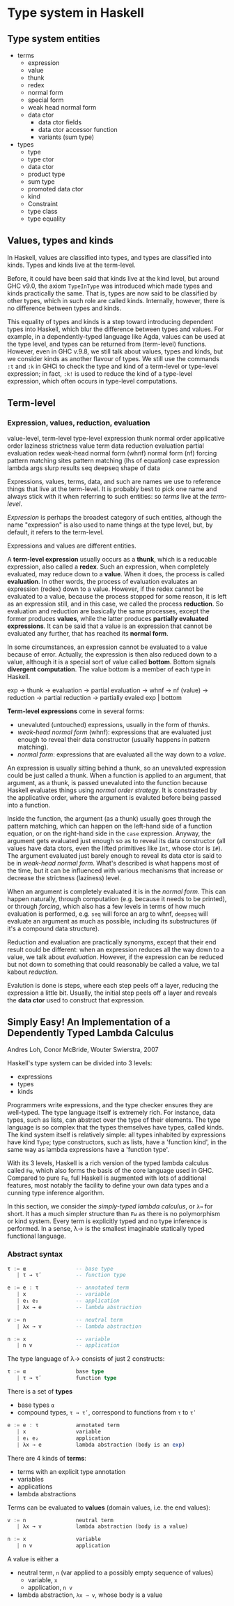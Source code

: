 # Type system in Haskell

## Type system entities
- terms
  - expression
  - value
  - thunk
  - redex
  - normal form
  - special form
  - weak head normal form
  - data ctor
    - data ctor fields
    - data ctor accessor function
    - variants (sum type)
- types
  - type
  - type ctor
  - data ctor
  - product type
  - sum type
  - promoted data ctor
  - kind
  - Constraint
  - type class
  - type equality


## Values, types and kinds

In Haskell, values are classified into types, and types are classified into kinds. Types and kinds live at the term-level.

Before, it could have been said that kinds live at the kind level, but around GHC v9.0, the axiom `TypeInType` was introduced which made types and kinds practically the same. That is, types are now said to be classified by other types, which in such role are called kinds. Internally, however, there is no difference between types and kinds.

This equality of types and kinds is a step toward introducing dependent types into Haskell, which blur the difference between types and values. For example, in a dependently-typed language like Agda, values can be used at the type level, and types can be returned from (term-level) functions. However, even in GHC v.9.8, we still talk about values, types and kinds, but we consider kinds as another flavour of types. We still use the commands `:t` and `:k` in GHCi to check the type and kind of a term-level or type-level expression; in fact, `:k!` is used to reduce the kind of a type-level expression, which often occurs in type-level computations.


## Term-level

### Expression, values, reduction, evaluation

value-level, term-level
type-level
expression
thunk
normal order
applicative order 
laziness
strictness
value
term
data
reduction
evaluation
partial evaluation
redex
weak-head normal form (whnf)
normal form (nf)
forcing
pattern matching sites
  pattern matching (lhs of equation)
  case expression
  lambda args
  slurp results
seq
deepseq
shape of data


Expressions, values, terms, data, and such are names we use to reference things that live at the term-level. It is probably best to pick one name and always stick with it when referring to such entities: so *terms* live at the *term-level*.

*Expression* is perhaps the broadest category of such entities, although the name "expression" is also used to name things at the type level, but, by default, it refers to the term-level.

Expressions and values are different entities.

A **term-level expression** usually occurs as a **thunk**, which is a reducable expression, also called a **redex**. Such an expression, when completely evaluated, may reduce down to a **value**. When it does, the process is called **evaluation**. In other words, the process of evaluation evaluates an expression (redex) down to a value. However, if the redex cannot be evaluated to a value, because the process stopped for some reason, it is left as an expression still, and in this case, we called the process **reduction**. So evaluation and reduction are basically the same processes, except the former produces **values**, while the latter produces **partially evaluated expressions**. It can be said that a value is an expression that cannot be evaluated any further, that has reached its **normal form**.

In some circumstances, an expression cannot be evaluated to a value because of error. Actually, the expression is then also reduced down to a value, although it is a special sort of value called **bottom**. Bottom signals **divergent computation**. The value bottom is a member of each type in Haskell.

exp -> thunk
-> evaluation -> partial evaluation -> whnf -> nf (value)
-> reduction -> partial reduction -> partially evaled exp | bottom


**Term-level expressions** come in several forms:
- unevaluted (untouched) expressions, usually in the form of *thunks*.
- *weak-head normal form* (whnf): expressions that are evaluated just enough to reveal their data constructor (usually happens in pattern matching).
- *normal form*: expressions that are evaluated all the way down to a *value*.

An expression is usually sitting behind a thunk, so an unevaluted expression could be just called a thunk. When a function is applied to an argument, that argument, as a thunk, is passed unevaluted into the function because Haskell evaluates things using *normal order strategy*. It is constrasted by the applicative order, where the argument is evaluted before being passed into a function.

Inside the function, the argument (as a thunk) usually goes through the pattern matching, which can happen on the left-hand side of a function equation, or on the right-hand side in the `case` expression. Anyway, the argument gets evaluated just enough so as to reveal its data constructor (all values have data ctors, even the lifted primitives like `Int`, whose ctor is `I#`). The argument evaluated just barely enough to reveal its data ctor is said to be in *weak-head normal form*. What's described is what happens most of the time, but it can be influenced with various mechanisms that increase or decrease the strictness (laziness) level.

When an argument is completely evaluated it is in the *normal form*. This can happen naturally, through computation (e.g. because it needs to be printed), or through *forcing*, which also has a few levels in terms of how much evaluation is performed, e.g. `seq` will force an arg to whnf, `deepseq` will evaluate an argument as much as possible, including its substructures (if it's a compound data structure).

Reduction and evaluation are practically synonyms, except that their end result could be different: when an expression reduces all the way down to a value, we talk about *evaluation*. However, if the expression can be reduced but not down to something that could reasonably be called a value, we tal kabout *reduction*.

Evalution is done is steps, where each step peels off a layer, reducing the expression a little bit. Usually, the initial step peels off a layer and reveals the **data ctor** used to construct that expression.




## Simply Easy! An Implementation of a Dependently Typed Lambda Calculus
Andres Loh, Conor McBride, Wouter Swierstra, 2007

Haskell's type system can be divided into 3 levels:
- expressions
- types
- kinds

Programmers write expressions, and the type checker ensures they are well-typed. The type language itself is extremely rich. For instance, data types, such as lists, can abstract over the type of their elements. The type language is so complex that the types themselves have types, called kinds. The kind system itself is relatively simple: all types inhabited by expressions have kind `Type`; type constructors, such as lists, have a 'function kind', in the same way as lambda expressions have a 'function type'.

With its 3 levels, Haskell is a rich version of the typed lambda calculus called `Fω`, which also forms the basis of the core language used in GHC. Compared to pure `Fω`, full Haskell is augmented with lots of additional features, most notably the facility to define your own data types and a cunning type inference algorithm.

In this section, we consider the *simply-typed lambda calculus*, or `λ→` for short. It has a much simpler structure than `Fω` as there is no polymorphism or kind system. Every term is explicitly typed and no type inference is performed. In a sense, λ→ is the smallest imaginable statically typed functional language.

### Abstract syntax

```hs
τ := α                -- base type
   | τ → τʹ           -- function type

e := e : τ            -- annotated term
   | x                -- variable
   | e₁ e₂            -- application
   | λx → e           -- lambda abstraction

v := n                -- neutral term
   | λx → v           -- lambda abstraction

n := x                -- variable
   | n v              -- application
```


The type language of λ→ consists of just 2 constructs:

```hs
τ := α                base type
   | τ → τʹ           function type
```

There is a set of **types**
- base types `α`
- compound types, `τ → τʹ`, correspond to functions from `τ` to `τʹ`

```hs
e := e : τ            annotated term
   | x                variable
   | e₁ e₂            application
   | λx → e           lambda abstraction (body is an exp)
```

There are 4 kinds of **terms**:
- terms with an explicit type annotation
- variables
- applications
- lambda abstractions

Terms can be evaluated to **values** (domain values, i.e. the end values):

```hs
v := n                neutral term
   | λx → v           lambda abstraction (body is a value)

n := x                variable
   | n v              application
```

A value is either a
- neutral term, `n` (var applied to a possibly empty sequence of values)
  - variable, `x`
  - application, `n v`
- lambda abstraction, `λx → v`, whose body is a value
